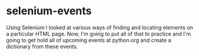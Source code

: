 # selenium-events

Using Selenium I looked at various ways of finding and locating elements on a particular HTML page. Now, I'm going to put all of that to practice and I'm going to get hold all of upcoming events at python.org and create a dictionary from these events. 
